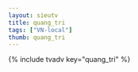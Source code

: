 ```yaml
--- 
layout: sieutv
title: quang_tri
tags: ["VN-local"]
thumb: quang_tri
---
```

{% include tvadv key="quang_tri" %}
